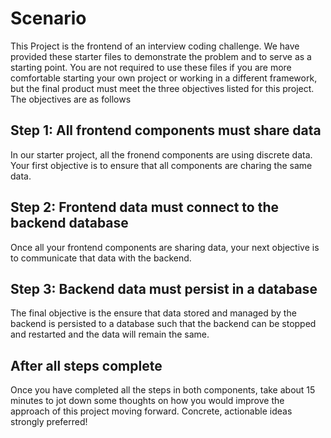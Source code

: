 # Scenario

This Project is the frontend of an interview coding challenge. We have provided these starter files to demonstrate the problem and to serve as a starting point. You are not required to use these files if you are more comfortable starting your own project or working in a different framework, but the final product must meet the three objectives listed for this project. The objectives are as follows

## Step 1: All frontend components must share data

In our starter project, all the fronend components are using discrete data. Your first objective is to ensure that all components are charing the same data.

## Step 2: Frontend data must connect to the backend database

Once all your frontend components are sharing data, your next objective is to communicate that data with the backend.

## Step 3: Backend data must persist in a database

The final objective is the ensure that data stored and managed by the backend is persisted to a database such that the backend can be stopped and restarted and the data will remain the same.

## After all steps complete

Once you have completed all the steps in both components, take about 15 minutes to jot down some thoughts on how you would improve the approach of this project moving forward. Concrete, actionable ideas strongly preferred!

